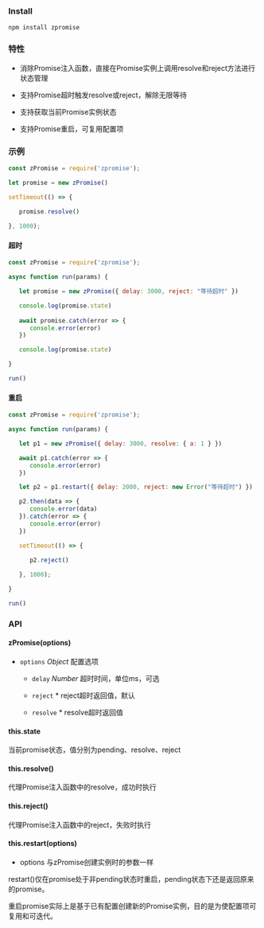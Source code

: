 <!-- Promise简化包装器，用于增强已有ES6 Promise的易用性 -->

### Install

```
npm install zpromise
```

### 特性

* 消除Promise注入函数，直接在Promise实例上调用resolve和reject方法进行状态管理

* 支持Promise超时触发resolve或reject，解除无限等待

* 支持获取当前Promise实例状态

* 支持Promise重启，可复用配置项

### 示例

```js
const zPromise = require('zpromise');

let promise = new zPromise()

setTimeout(() => {
   
   promise.resolve()

}, 1000);
```

#### 超时

```js
const zPromise = require('zpromise');

async function run(params) {

   let promise = new zPromise({ delay: 3000, reject: "等待超时" })

   console.log(promise.state)
   
   await promise.catch(error => {
      console.error(error)
   })

   console.log(promise.state)

}

run()
```


#### 重启

```js
const zPromise = require('zpromise');

async function run(params) {

   let p1 = new zPromise({ delay: 3000, resolve: { a: 1 } })

   await p1.catch(error => {
      console.error(error)
   })

   let p2 = p1.restart({ delay: 2000, reject: new Error("等待超时") })

   p2.then(data => {
      console.error(data)
   }).catch(error => {
      console.error(error)
   })

   setTimeout(() => {

      p2.reject()
      
   }, 1000);

}

run()
```


### API

#### zPromise(options)

* `options` *Object* 配置选项

   * `delay` *Number* 超时时间，单位ms，可选

   * `reject` * reject超时返回值，默认

   * `resolve` * resolve超时返回值

#### this.state

当前promise状态，值分别为pending、resolve、reject

#### this.resolve()

代理Promise注入函数中的resolve，成功时执行

#### this.reject()

代理Promise注入函数中的reject，失败时执行

#### this.restart(options)

* options 与zPromise创建实例时的参数一样

restart()仅在promise处于非pending状态时重启，pending状态下还是返回原来的promise。

重启promise实际上是基于已有配置创建新的Promise实例，目的是为使配置项可复用和可迭代。
